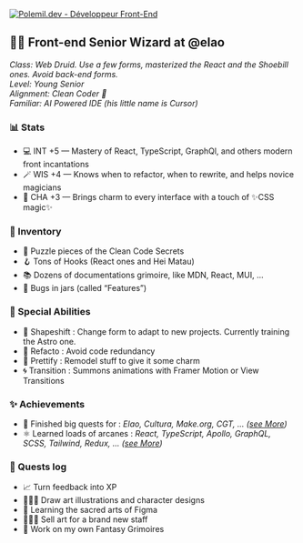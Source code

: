 <!--
**Le-Polemil/Le-Polemil** is a ✨ _special_ ✨ repository because its `README.md` (this file) appears on your GitHub profile.

Here are some ideas to get you started:

- 🔭 I’m currently working on ...
- 🌱 I’m currently learning ...
- 👯 I’m looking to collaborate on ...
- 🤔 I’m looking for help with ...
- 💬 Ask me about ...
- 📫 How to reach me: ...
- 😄 Pronouns: ...
- ⚡ Fun fact: ...
-->

[![Polemil.dev - Développeur Front-End](https://bo.polemil.dev/uploads/Banniere_Polemil_eda6f9bd83.png)](https://polemil.dev/)

## **🧙‍♂️ Front-end Senior Wizard at @elao**  
*Class: Web Druid. Use a few forms, masterized the React and the Shoebill ones. Avoid back-end forms.*  
*Level: Young Senior*  
*Alignment: Clean Coder 👼*  
*Familiar: AI Powered IDE (his little name is Cursor)*  


### **📊 Stats**  
- 💻 INT +5 — Mastery of React, TypeScript, GraphQl, and others modern front incantations  
- 🪄 WIS +4 — Knows when to refactor, when to rewrite, and helps novice magicians
- 🎨 CHA +3 — Brings charm to every interface with a touch of ✨CSS magic✨


### **👜 Inventory**  
- 🧩 Puzzle pieces of the Clean Code Secrets
- 🪝 Tons of Hooks (React ones and Hei Matau)
- 📚 Dozens of documentations grimoire, like MDN, React, MUI, ...  
- 🐛 Bugs in jars (called “Features”)  


### **🧌 Special Abilities**  
- 🫆 Shapeshift : Change form to adapt to new projects. Currently training the Astro one.
- 🧪 Refacto : Avoid code redundancy
- 💄 Prettify : Remodel stuff to give it some charm
- 🌀 Transition : Summons animations with Framer Motion or View Transitions


### **✨ Achievements**
- 📜 Finished big quests for : *Elao, Cultura, Make.org, CGT, ... ([see More](https://polemil.dev/projects))*
- ⚛️ Learned loads of arcanes : *React, TypeScript, Apollo, GraphQL, SCSS, Tailwind, Redux, ... ([see More](https://polemil.dev/stack))*

### **📜 Quests log**  
- 📈 Turn feedback into XP 
- 👨🏼‍🎨 Draw art illustrations and character designs  
- 🌱 Learning the sacred arts of Figma
- 🧙🏼‍♂️ Sell art for a brand new staff
- 📖 Work on my own Fantasy Grimoires


